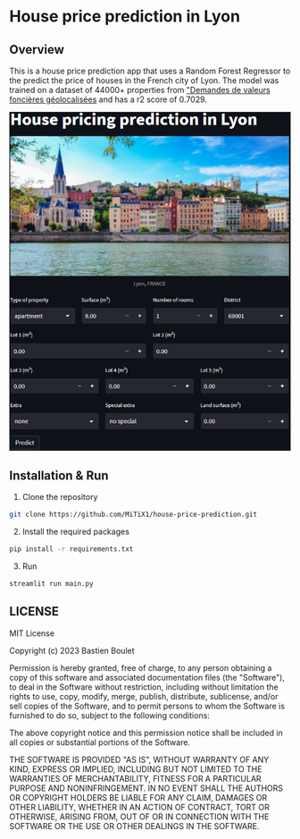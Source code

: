 # House price prediction in Lyon

## Overview

This is a house price prediction app that uses a Random Forest Regressor to the predict the price of houses in the French city of Lyon. The model was trained on a dataset of 44000+ properties from ["Demandes de valeurs foncières géolocalisées](https://www.data.gouv.fr/fr/datasets/demandes-de-valeurs-foncieres-geolocalisees/) and has a r2 score of 0.7029.

![overview of the app](./images/overview.PNG)

## Installation & Run

1. Clone the repository
```sh
git clone https://github.com/MiTiX1/house-price-prediction.git
```
2. Install the required packages
```sh
pip install -r requirements.txt
```
3. Run
```sh
streamlit run main.py
```

## LICENSE

MIT License

Copyright (c) 2023 Bastien Boulet

Permission is hereby granted, free of charge, to any person obtaining a copy
of this software and associated documentation files (the "Software"), to deal
in the Software without restriction, including without limitation the rights
to use, copy, modify, merge, publish, distribute, sublicense, and/or sell
copies of the Software, and to permit persons to whom the Software is
furnished to do so, subject to the following conditions:

The above copyright notice and this permission notice shall be included in all
copies or substantial portions of the Software.

THE SOFTWARE IS PROVIDED "AS IS", WITHOUT WARRANTY OF ANY KIND, EXPRESS OR
IMPLIED, INCLUDING BUT NOT LIMITED TO THE WARRANTIES OF MERCHANTABILITY,
FITNESS FOR A PARTICULAR PURPOSE AND NONINFRINGEMENT. IN NO EVENT SHALL THE
AUTHORS OR COPYRIGHT HOLDERS BE LIABLE FOR ANY CLAIM, DAMAGES OR OTHER
LIABILITY, WHETHER IN AN ACTION OF CONTRACT, TORT OR OTHERWISE, ARISING FROM,
OUT OF OR IN CONNECTION WITH THE SOFTWARE OR THE USE OR OTHER DEALINGS IN THE
SOFTWARE.
